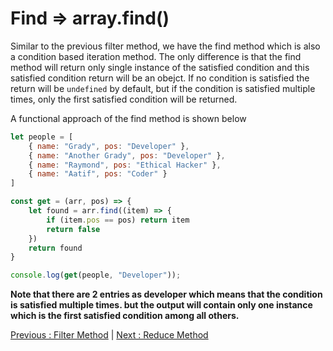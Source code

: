 # Find => array.find()

Similar to the previous filter method, we have the find method which is also a condition based iteration method. The only difference is that the find method will return only single instance of the satisfied condition and this satisfied condition return will be an obejct. If no condition is satisfied the return will be `undefined` by default, but if the condition is satisfied multiple times, only the first satisfied condition will be returned.

A functional approach of the find method is shown below

```javascript
let people = [
    { name: "Grady", pos: "Developer" },
    { name: "Another Grady", pos: "Developer" },
    { name: "Raymond", pos: "Ethical Hacker" },
    { name: "Aatif", pos: "Coder" }
]

const get = (arr, pos) => {
    let found = arr.find((item) => {
        if (item.pos == pos) return item
        return false
    })
    return found
}

console.log(get(people, "Developer"));
```

**Note that there are 2 entries as developer which means that the condition is satisfied multiple times. but the output will contain only one instance which is the first satisfied condition among all others.**

[Previous : Filter Method](02-filter.md) | [Next : Reduce Method](04-reduce.md)
